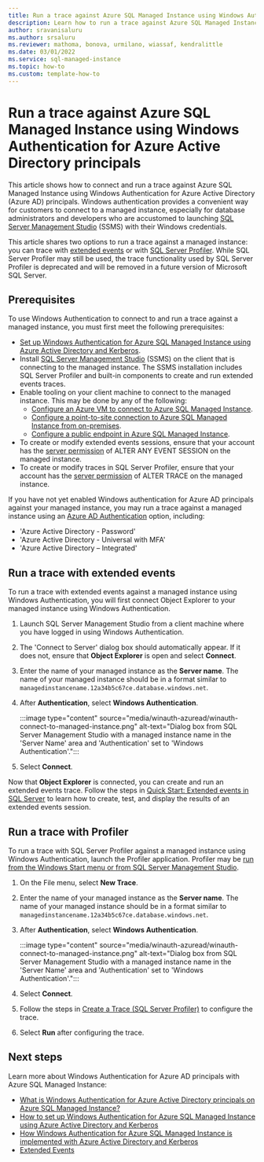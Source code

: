 ```yaml
---
title: Run a trace against Azure SQL Managed Instance using Windows Authentication for Azure Active Directory principals
description: Learn how to run a trace against Azure SQL Managed Instance using Authentication for Azure Active Directory principals
author: sravanisaluru
ms.author: srsaluru
ms.reviewer: mathoma, bonova, urmilano, wiassaf, kendralittle
ms.date: 03/01/2022
ms.service: sql-managed-instance
ms.topic: how-to
ms.custom: template-how-to
---
```


# Run a trace against Azure SQL Managed Instance using Windows Authentication for Azure Active Directory principals

This article shows how to connect and run a trace against Azure SQL Managed Instance using Windows Authentication for Azure Active Directory (Azure AD) principals. Windows authentication provides a convenient way for customers to connect to a managed instance, especially for database administrators and developers who are accustomed to launching [SQL Server Management Studio](/sql/ssms/download-sql-server-management-studio-ssms) (SSMS) with their Windows credentials.

This article shares two options to run a trace against a managed instance: you can trace with [extended events](/sql/relational-databases/extended-events/extended-events) or with  [SQL Server Profiler](/sql/tools/sql-server-profiler/sql-server-profiler). While SQL Server Profiler may still be used, the trace functionality used by SQL Server Profiler is deprecated and will be removed in a future version of Microsoft SQL Server.

## Prerequisites

To use Windows Authentication to connect to and run a trace against a managed instance, you must first meet the following prerequisites:

- [Set up Windows Authentication for Azure SQL Managed Instance using Azure Active Directory and Kerberos](winauth-azuread-setup.md).
- Install [SQL Server Management Studio](/sql/ssms/download-sql-server-management-studio-ssms) (SSMS) on the client that is connecting to the managed instance. The SSMS installation includes SQL Server Profiler and built-in components to create and run extended events traces.
- Enable tooling on your client machine to connect to the managed instance. This may be done by any of the following:
    - [Configure an Azure VM to connect to Azure SQL Managed Instance](connect-vm-instance-configure.md).
    - [Configure a point-to-site connection to Azure SQL Managed Instance from on-premises](point-to-site-p2s-configure.md).
    - [Configure a public endpoint in Azure SQL Managed Instance](public-endpoint-configure.md).
- To create or modify extended events sessions, ensure that your account has the [server permission](/sql/t-sql/statements/grant-server-permissions-transact-sql) of ALTER ANY EVENT SESSION on the managed instance.
- To create or modify traces in SQL Server Profiler, ensure that your account has the [server permission](/sql/t-sql/statements/grant-server-permissions-transact-sql) of ALTER TRACE on the managed instance.

If you have not yet enabled Windows authentication for Azure AD principals against your managed instance, you may run a trace against a managed instance using an [Azure AD Authentication](../database/authentication-aad-overview.md) option, including:

- 'Azure Active Directory - Password'
- 'Azure Active Directory - Universal with MFA'
- 'Azure Active Directory – Integrated'

## Run a trace with extended events

To run a trace with extended events against a managed instance using Windows Authentication, you will first connect Object Explorer to your managed instance using Windows Authentication.

1. Launch SQL Server Management Studio from a client machine where you have logged in using Windows Authentication.
1. The 'Connect to Server' dialog box should automatically appear. If it does not, ensure that **Object Explorer** is open and select **Connect**.
1. Enter the name of your managed instance as the **Server name**. The name of your managed instance should be in a format similar to `managedinstancename.12a34b5c67ce.database.windows.net`.
1. After **Authentication**, select **Windows Authentication**.

    :::image type="content" source="media/winauth-azuread/winauth-connect-to-managed-instance.png" alt-text="Dialog box from SQL Server Management Studio with a managed instance name in the 'Server Name' area and 'Authentication' set to 'Windows Authentication'.":::
    
1. Select **Connect**.

Now that **Object Explorer** is connected, you can create and run an extended events trace. Follow the steps in [Quick Start: Extended events in SQL Server](/sql/relational-databases/extended-events/quick-start-extended-events-in-sql-server) to learn how to create, test, and display the results of an extended events session.

## Run a trace with Profiler 

To run a trace with SQL Server Profiler against a managed instance using Windows Authentication, launch the Profiler application. Profiler may be [run from the Windows Start menu or from SQL Server Management Studio](/sql/tools/sql-server-profiler/start-sql-server-profiler).

1. On the File menu, select **New Trace**.
1. Enter the name of your managed instance as the **Server name**. The name of your managed instance should be in a format similar to `managedinstancename.12a34b5c67ce.database.windows.net`.
1. After **Authentication**, select **Windows Authentication**.

    :::image type="content" source="media/winauth-azuread/winauth-connect-to-managed-instance.png" alt-text="Dialog box from SQL Server Management Studio with a managed instance name in the 'Server Name' area and 'Authentication' set to 'Windows Authentication'.":::
    
1. Select **Connect**.
1. Follow the steps in [Create a Trace (SQL Server Profiler)](/sql/tools/sql-server-profiler/create-a-trace-sql-server-profiler) to configure the trace.
1. Select **Run** after configuring the trace.

## Next steps

Learn more about Windows Authentication for Azure AD principals with Azure SQL Managed Instance:

- [What is Windows Authentication for Azure Active Directory principals on Azure SQL Managed Instance?](winauth-azuread-overview.md)
- [How to set up Windows Authentication for Azure SQL Managed Instance using Azure Active Directory and Kerberos](winauth-azuread-setup.md)
- [How Windows Authentication for Azure SQL Managed Instance is implemented with Azure Active Directory and Kerberos](winauth-implementation-aad-kerberos.md)
- [Extended Events](/sql/relational-databases/extended-events/extended-events)
